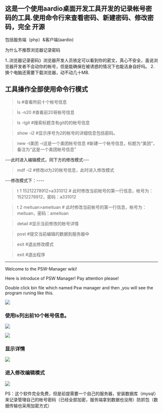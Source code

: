 
## 这是一个使用aardio桌面开发工具开发的记录帐号密码的工具.使用命令行来查看密码、新建密码、修改密码，完全 开源

包括服务端（php）&客户端(aardio)
 
为什么不推荐浏览器记录密码

1..浏览器记录密码》浏览器开发人员铁定可以看到你的密文，真心不安全，虽说浏览器开发者不会动你的帐号，但是能确保在被诱惑的情况下也能洁身自好吗。
2.换个电脑还需要下载浏览器，动不动几十MB.





## 工具操作全部使用命令行模式


>ls   #查看所前十个帐号信息

>ls -n20  #查看前20哥帐号信息

> ls -tgit  #搜索标题含有git的的帐号信息

>show -i2   #显示序号为2的帐号的详细信息包括密码。

>new -t美团 -r这是一个美团帐号信息      #新建一个帐号信息，标题为“美团”，备注为“这是一个美团帐号信息”

---此时进入编辑模式，同下方的修改模式---



>mdf -i2    #修改id为2的帐号信息，此时进入修改模式

---修改模式下：----

>t  1   15212278912>a331012    # 此时修改当前帐号的第一行信息，帐号为：15212278912，密码：a331012

>t  2   meituan>ameituan    # 此时修改当前帐号的第一行信息，帐号为：meituan，密码：ameituan

>detail    #显示当前修改的帐号详情

>post  #提交当前编辑的数据到服务器中

>exit   #退出修改模式




>exit   #退出程序

----

Welcome to the PSW-Manager wiki!

Here is introduce of PSW Manager! Pay attention please!

Double click bin file which named Psw manager and then ,you will see the program runing like this.

![](https://raw.githubusercontent.com/rhettli/PSW-Manager/master/pic/0.png)

### 使用ls列出前10个帐号信息。
![](https://raw.githubusercontent.com/rhettli/PSW-Manager/master/pic/1.png)

![](https://raw.githubusercontent.com/rhettli/PSW-Manager/master/pic/2.png)

### 显示详情
![](https://raw.githubusercontent.com/rhettli/PSW-Manager/master/pic/3.png)

### 进入修改编辑模式
![](https://raw.githubusercontent.com/rhettli/PSW-Manager/master/pic/4.png)


PS：这个软件完全免费，但是前提需要一个自己的服务器，安装数据库（mysql）来记录管理自己的帐号密码（已经全部加密，服务端拿到数据也没用）防抓包（数据传输也采用加密方式）

